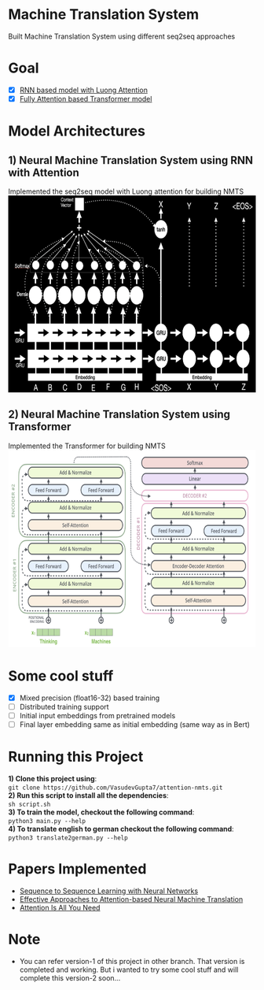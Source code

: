 # Machine Translation System
Built Machine Translation System using different seq2seq approaches

# Goal
- [x] [RNN based model with Luong Attention](rnn_attention.py)
- [x] [Fully Attention based Transformer model](transformers.py)

# Model Architectures
## 1) Neural Machine Translation System using RNN with Attention
Implemented the seq2seq model with Luong attention for building NMTS <br>
<img src="assets/rnn_model.png" width="700" height="400"/> <br>

## 2) Neural Machine Translation System using Transformer
Implemented the Transformer for building NMTS <br>
<img src="assets/transformers_model.png" width="700" height="400"/> <br>

# Some cool stuff
- [x] Mixed precision (float16-32) based training
- [ ] Distributed training support
- [ ] Initial input embeddings from pretrained models 
- [ ] Final layer embedding same as initial embedding (same way as in Bert)

# Running this Project
**1) Clone this project using**: <br>
`git clone https://github.com/VasudevGupta7/attention-nmts.git`<br>
**2) Run this script to install all the dependencies**: <br>
`sh script.sh`<br>
**3) To train the model, checkout the following command**:<br>
`python3 main.py --help`<br>
**4) To translate english to german checkout the following command**:<br>
`python3 translate2german.py --help`<br>

# Papers Implemented
- [Sequence to Sequence Learning with Neural Networks](https://arxiv.org/abs/1409.3215)
- [Effective Approaches to Attention-based Neural Machine Translation](https://arxiv.org/abs/1508.04025)
- [Attention Is All You Need](https://arxiv.org/abs/1706.03762)

# Note
- You can refer version-1 of this project in other branch. That version is completed and working. But i wanted to try some cool stuff and will complete this version-2 soon...
